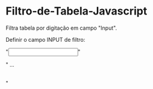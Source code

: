 # Filtro-de-Tabela-Javascript
Filtra tabela por digitação em campo "Input".

Definir o campo INPUT de filtro:

"<input id="filtro-produto" class="input-text" /></div>"

"<table id="beneficios" class="table table-striped table-hover">
	<tbody>
     ...
  </tbody>
</table>"
